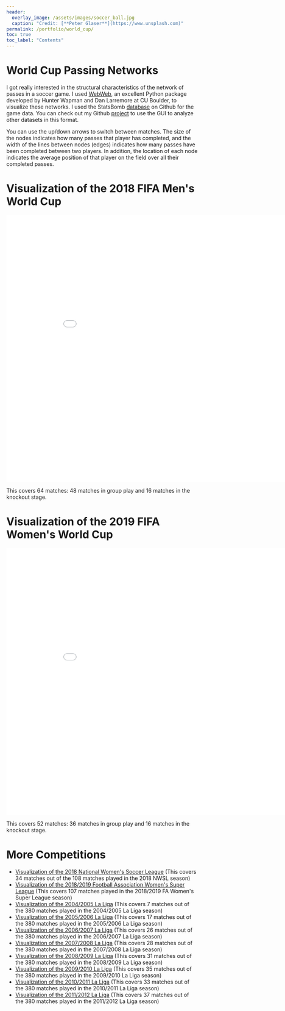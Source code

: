 ```yaml
---
header:
  overlay_image: /assets/images/soccer_ball.jpg
  caption: "Credit: [**Peter Glaser**](https://www.unsplash.com)"
permalink: /portfolio/world_cup/
toc: true
toc_label: "Contents"
---
```


# World Cup Passing Networks

I got really interested in the structural characteristics of the network of passes in a soccer game. I used [WebWeb][1], an excellent Python package developed by Hunter Wapman and Dan Larremore at CU Boulder, to visualize these networks. I used the StatsBomb [database][2] on Github for the game data.
You can check out my Github [project][3] to use the GUI to analyze other datasets in this format.

You can use the up/down arrows to switch between matches. The size of the nodes indicates how many passes that player has completed, and the width of the lines between nodes (edges) indicates how many passes have been completed between two players. In addition, the location of each node indicates the average position of that player on the field over all their completed passes.

# Visualization of the 2018 FIFA Men's World Cup
<iframe src="/portfolio/mens_world_cup_2018.html" frameborder="0" scrolling="no" width="900" height="700"></iframe>

This covers 64 matches: 48 matches in group play and 16 matches in the knockout stage.

# Visualization of the 2019 FIFA Women's World Cup
<iframe src="/portfolio/womens_world_cup_2019.html" frameborder="0" scrolling="no" width="900" height="700"></iframe>

This covers 52 matches: 36 matches in group play and 16 matches in the knockout stage.

# More Competitions
* [Visualization of the 2018 National Women's Soccer League][4] (This covers 34 matches out of the 108 matches played in the 2018 NWSL season)
* [Visualization of the 2018/2019 Football Association Women's Super League][5] (This covers 107 matches played in the 2018/2019 FA Women's Super League season)
* [Visualization of the 2004/2005 La Liga][6] (This covers 7 matches out of the 380 matches played in the 2004/2005 La Liga season)
* [Visualization of the 2005/2006 La Liga][7] (This covers 17 matches out of the 380 matches played in the 2005/2006 La Liga season)
* [Visualization of the 2006/2007 La Liga][8] (This covers 26 matches out of the 380 matches played in the 2006/2007 La Liga season)
* [Visualization of the 2007/2008 La Liga][9] (This covers 28 matches out of the 380 matches played in the 2007/2008 La Liga season)
* [Visualization of the 2008/2009 La Liga][10] (This covers 31 matches out of the 380 matches played in the 2008/2009 La Liga season)
* [Visualization of the 2009/2010 La Liga][10] (This covers 35 matches out of the 380 matches played in the 2009/2010 La Liga season)
* [Visualization of the 2010/2011 La Liga][10] (This covers 33 matches out of the 380 matches played in the 2010/2011 La Liga season)
* [Visualization of the 2011/2012 La Liga][10] (This covers 37 matches out of the 380 matches played in the 2011/2012 La Liga season)



[1]: https://webwebpage.github.io/

[2]: https://github.com/statsbomb/open-data

[3]: https://github.com/NLandry91/World-Cup-Passing-Networks

[4]: /portfolio/nwsl_2018.html

[5]: /portfolio/fa_super_league_2018_2019.html

[6]: /portfolio/la_liga_2004_2005.html

[7]: /portfolio/la_liga_2005_2006.html

[8]: /portfolio/la_liga_2006_2007.html

[9]: /portfolio/la_liga_2007_2008.html

[10]: /portfolio/la_liga_2008_2009.html

[11]: /portfolio/la_liga_2009_2010.html

[12]: /portfolio/la_liga_2010_2011.html

[13]: /portfolio/la_liga_2011_2012.html
